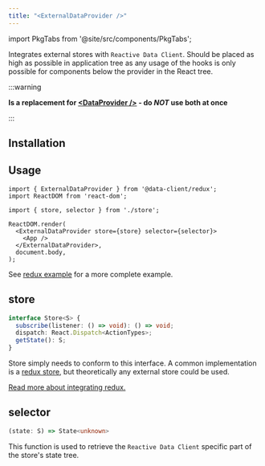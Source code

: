 ```yaml
---
title: "<ExternalDataProvider />"
---
```


import PkgTabs from '@site/src/components/PkgTabs';

Integrates external stores with `Reactive Data Client`. Should be placed as high as possible
in application tree as any usage of the hooks is only possible for components below the provider
in the React tree.

:::warning

**Is a replacement for [&lt;DataProvider /\>](./DataProvider.md) - do _NOT_ use both at once**

:::

## Installation

<PkgTabs pkgs="@data-client/redux redux" />

## Usage

```tsx title="index.tsx"
import { ExternalDataProvider } from '@data-client/redux';
import ReactDOM from 'react-dom';

import { store, selector } from './store';

ReactDOM.render(
  <ExternalDataProvider store={store} selector={selector}>
    <App />
  </ExternalDataProvider>,
  document.body,
);
```

See [redux example](../guides/redux.md) for a more complete example.

## store

```typescript
interface Store<S> {
  subscribe(listener: () => void): () => void;
  dispatch: React.Dispatch<ActionTypes>;
  getState(): S;
}
```

Store simply needs to conform to this interface. A common implementation is a [redux store](https://redux.js.org/api/store),
but theoretically any external store could be used.

[Read more about integrating redux.](../guides/redux.md)

## selector

```typescript
(state: S) => State<unknown>
```

This function is used to retrieve the `Reactive Data Client` specific part of the store's state tree.
